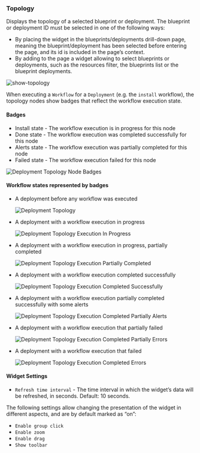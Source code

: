 ### Topology
Displays the topology of a selected blueprint or deployment.
The blueprint or deployment ID must be selected in one of the following ways: 

* By placing the widget in the blueprints/deployments drill-down page, meaning the blueprint/deployment has been selected before entering the page, and its id is included in the page’s context. 
* By adding to the page a widget allowing to select blueprints or deployments, such as the resources filter, the blueprints list or the blueprint deployments.  

![show-topology](https://docs.cloudify.co/4.4.0/images/ui/widgets/show-topology.png)

When executing a `Workflow` for a `Deployment` (e.g. the `install` workflow), the topology nodes show badges that reflect the workflow execution state.
    

#### Badges

* Install state - The workflow execution is in progress for this node
* Done state - The workflow execution was completed successfully for this node
* Alerts state - The workflow execution was partially completed for this node
* Failed state - The workflow execution failed for this node

![Deployment Topology Node Badges](https://docs.cloudify.co/4.4.0/images/ui/ui-deployment-topology-badges.png)

#### Workflow states represented by badges

* A deployment before any workflow was executed

    ![Deployment Topology](https://docs.cloudify.co/4.4.0/images/ui/ui-deployment-topology-1.png)

* A deployment with a workflow execution in progress

    ![Deployment Topology Execution In Progress](https://docs.cloudify.co/4.4.0/images/ui/ui-deployment-topology-2.png)

* A deployment with a workflow execution in progress, partially completed

    ![Deployment Topology Execution Partially Completed](https://docs.cloudify.co/4.4.0/images/ui/ui-deployment-topology-3.png)

* A deployment with a workflow execution completed successfully

    ![Deployment Topology Execution Completed Successfully](https://docs.cloudify.co/4.4.0/images/ui/ui-deployment-topology-4.png)

* A deployment with a workflow execution partially completed successfully with some alerts

    ![Deployment Topology Execution Completed Partially Alerts](https://docs.cloudify.co/4.4.0/images/ui/ui-deployment-topology-5.png)

* A deployment with a workflow execution that partially failed

    ![Deployment Topology Execution Completed Partially Errors](https://docs.cloudify.co/4.4.0/images/ui/ui-deployment-topology-6.png)

* A deployment with a workflow execution that failed

    ![Deployment Topology Execution Completed Errors](https://docs.cloudify.co/4.4.0/images/ui/ui-deployment-topology-7.png)

#### Widget Settings 
* `Refresh time interval` - The time interval in which the widget’s data will be refreshed, in seconds. Default: 10 seconds.

The following settings allow changing the presentation of the widget in different aspects, and are by default marked as “on”: 

* `Enable group click` 
* `Enable zoom` 
* `Enable drag` 
* `Show toolbar` 
